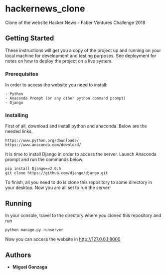 # hackernews_clone

Clone of the website Hacker News - Faber Ventures Challenge 2018

## Getting Started

These instructions will get you a copy of the project up and running on your local machine for development and testing purposes. See deployment for notes on how to deploy the project on a live system.

### Prerequisites

In order to access the website you need to install:

```
- Python
- Anaconda Prompt (or any other python command prompt)
- Django
```

### Installing

First of all, download and install python and anaconda. Below are the needed links.

```
https://www.python.org/downloads/
https://www.anaconda.com/download/
```

It is time to install Django in order to access the server.
Launch Anaconda prompt and run the commands below.

```
pip install Django==2.0.5
git clone https://github.com/django/django.git
```

To finish, all you need to do is clone this repository to some directory in your desktop.
Now you are all set to run the server!

## Running

In your console, travel to the directory where you cloned this repository and run
```
python manage.py runserver
```

Now you can access the website in http://127.0.0.1:8000

## Authors

* **Miguel Gonzaga**


